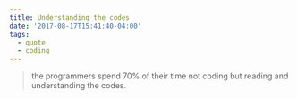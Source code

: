 ```yaml
---
title: Understanding the codes
date: '2017-08-17T15:41:40-04:00'
tags:
  - quote
  - coding
---
```


> the programmers spend 70% of their time not coding but reading and understanding the codes.
